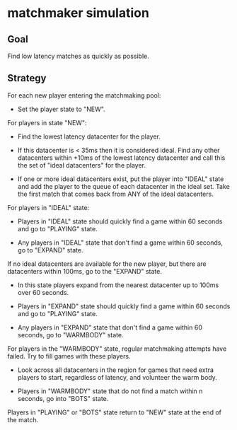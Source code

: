 # matchmaker simulation

## Goal

Find low latency matches as quickly as possible.

## Strategy

For each new player entering the matchmaking pool:

* Set the player state to "NEW".

For players in state "NEW":
	
* Find the lowest latency datacenter for the player.

* If this datacenter is < 35ms then it is considered ideal. Find any other datacenters within +10ms of the lowest latency datacenter and call this the set of "ideal datacenters" for the player.

* If one or more ideal datacenters exist, put the player into "IDEAL" state and add the player to the queue of each datacenter in the ideal set. Take the first match that comes back from ANY of the ideal datacenters.

For players in "IDEAL" state:

* Players in "IDEAL" state should quickly find a game within 60 seconds and go to "PLAYING" state. 

* Any players in "IDEAL" state that don't find a game within 60 seconds, go to "EXPAND" state.

If no ideal datacenters are available for the new player, but there are datacenters within 100ms, go to the "EXPAND" state.

* In this state players expand from the nearest datacenter up to 100ms over 60 seconds.

* Players in "EXPAND" state should quickly find a game within 60 seconds and go to "PLAYING" state. 

* Any players in "EXPAND" state that don't find a game within 60 seconds, go to "WARMBODY" state.

For players in the "WARMBODY" state, regular matchmaking attempts have failed. Try to fill games with these players.

* Look across all datacenters in the region for games that need extra players to start, regardless of latency, and volunteer the warm body.

* Players in "WARMBODY" state that do not find a match within n seconds, go into "BOTS" state.

Players in "PLAYING" or "BOTS" state return to "NEW" state at the end of the match.
